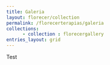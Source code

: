 ```yaml
---
title: Galeria
layout: florecer/collection
permalink: /florecerterapias/galeria
collections: 
      - collection : florecergallery
entries_layout: grid
---
```


Test
